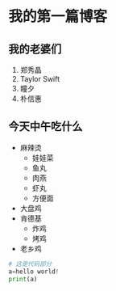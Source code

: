 # 我的第一篇博客

## 我的老婆们

1. 郑秀晶
2. Taylor Swift
3. 瞳夕
4. 朴信惠

## 今天中午吃什么

+ 麻辣烫
  + 娃娃菜
  + 鱼丸
  + 肉燕
  + 虾丸
  + 方便面
+ 大盘鸡
+ 肯德基
  + 炸鸡
  + 烤鸡
+ 老乡鸡


``` python
# 这是代码部分
a=hello world!
print(a)
``` 